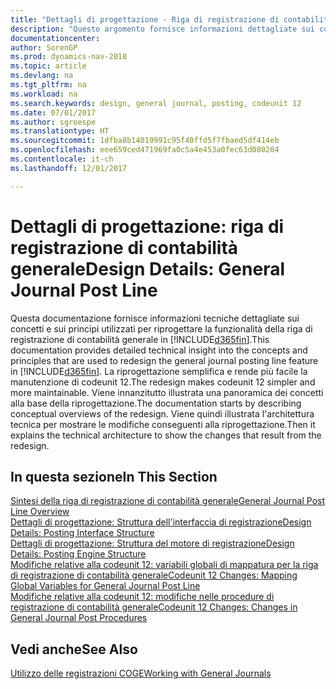 ```yaml
---
title: "Dettagli di progettazione - Riga di registrazione di contabilità generale"
description: "Questo argomento fornisce informazioni dettagliate sui concetti e sui principi utilizzati per riprogettare la funzionalità della riga di registrazione di contabilità generale in [!INCLUDE[d365fin](includes/d365fin_md.md)]."
documentationcenter: 
author: SorenGP
ms.prod: dynamics-nav-2018
ms.topic: article
ms.devlang: na
ms.tgt_pltfrm: na
ms.workload: na
ms.search.keywords: design, general journal, posting, codeunit 12
ms.date: 07/01/2017
ms.author: sgroespe
ms.translationtype: HT
ms.sourcegitcommit: 1dfba8b14019991c95f40ffd5f7fbaed5df414eb
ms.openlocfilehash: eee659ced471969fa0c5a4e453a0fec63d080204
ms.contentlocale: it-ch
ms.lasthandoff: 12/01/2017

---
```

# <a name="design-details-general-journal-post-line"></a><span data-ttu-id="c279a-103">Dettagli di progettazione: riga di registrazione di contabilità generale</span><span class="sxs-lookup"><span data-stu-id="c279a-103">Design Details: General Journal Post Line</span></span>
<span data-ttu-id="c279a-104">Questa documentazione fornisce informazioni tecniche dettagliate sui concetti e sui principi utilizzati per riprogettare la funzionalità della riga di registrazione di contabilità generale in [!INCLUDE[d365fin](includes/d365fin_md.md)].</span><span class="sxs-lookup"><span data-stu-id="c279a-104">This documentation provides detailed technical insight into the concepts and principles that are used to redesign the general journal posting line feature in [!INCLUDE[d365fin](includes/d365fin_md.md)].</span></span> <span data-ttu-id="c279a-105">La riprogettazione semplifica e rende più facile la manutenzione di codeunit 12.</span><span class="sxs-lookup"><span data-stu-id="c279a-105">The redesign makes codeunit 12 simpler and more maintainable.</span></span> <span data-ttu-id="c279a-106">Viene innanzitutto illustrata una panoramica dei concetti alla base della riprogettazione.</span><span class="sxs-lookup"><span data-stu-id="c279a-106">The documentation starts by describing conceptual overviews of the redesign.</span></span> <span data-ttu-id="c279a-107">Viene quindi illustrata l'architettura tecnica per mostrare le modifiche conseguenti alla riprogettazione.</span><span class="sxs-lookup"><span data-stu-id="c279a-107">Then it explains the technical architecture to show the changes that result from the redesign.</span></span>  

## <a name="in-this-section"></a><span data-ttu-id="c279a-108">In questa sezione</span><span class="sxs-lookup"><span data-stu-id="c279a-108">In This Section</span></span>  
[<span data-ttu-id="c279a-109">Sintesi della riga di registrazione di contabilità generale</span><span class="sxs-lookup"><span data-stu-id="c279a-109">General Journal Post Line Overview</span></span>](design-details-general-journal-post-line-overview.md)  
[<span data-ttu-id="c279a-110">Dettagli di progettazione: Struttura dell'interfaccia di registrazione</span><span class="sxs-lookup"><span data-stu-id="c279a-110">Design Details: Posting Interface Structure</span></span>](design-details-posting-interface-structure.md)  
[<span data-ttu-id="c279a-111">Dettagli di progettazione: Struttura del motore di registrazione</span><span class="sxs-lookup"><span data-stu-id="c279a-111">Design Details: Posting Engine Structure</span></span>](design-details-posting-engine-structure.md)  
[<span data-ttu-id="c279a-112">Modifiche relative alla codeunit 12: variabili globali di mappatura per la riga di registrazione di contabilità generale</span><span class="sxs-lookup"><span data-stu-id="c279a-112">Codeunit 12 Changes: Mapping Global Variables for General Journal Post Line</span></span>](design-details-codeunit-12-changes-mapping-global-variables-for-general-journal-post-line.md)  
[<span data-ttu-id="c279a-113">Modifiche relative alla codeunit 12: modifiche nelle procedure di registrazione di contabilità generale</span><span class="sxs-lookup"><span data-stu-id="c279a-113">Codeunit 12 Changes: Changes in General Journal Post Procedures</span></span>](design-details-codeunit-12-changes-changes-in-general-journal-post-procedures.md)  

## <a name="see-also"></a><span data-ttu-id="c279a-114">Vedi anche</span><span class="sxs-lookup"><span data-stu-id="c279a-114">See Also</span></span>  
[<span data-ttu-id="c279a-115">Utilizzo delle registrazioni COGE</span><span class="sxs-lookup"><span data-stu-id="c279a-115">Working with General Journals</span></span>](ui-work-general-journals.md)

